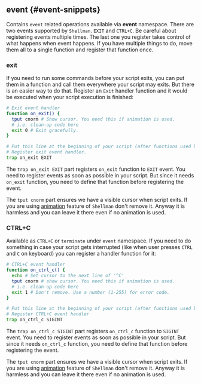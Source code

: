 ## event {#event-snippets}

Contains `event` related operations available via **event** namespace. There are two events supported by `Shellman`. `EXIT` and `CTRL+C`. Be careful about registering events multiple times. The last one you register takes control of what happens when event happens. If you have multiple things to do, move them all to a single function and register that function once.

### exit

If you need to run some commands before your script exits, you can put them in a function and call them everywhere your script may exits. But there is an easier way to do that. Register an `Exit` handler function and it would be executed when your script execution is finished:

```bash
# Exit event handler
function on_exit() {
  tput cnorm # Show cursor. You need this if animation is used.
  # i.e. clean-up code here
  exit 0 # Exit gracefully.
}

# Put this line at the beginning of your script (after functions used by event handlers).
# Register exit event handler.
trap on_exit EXIT
```

The `trap on_exit EXIT` part registers `on_exit` function to `EXIT` event. You need to register events as soon as possible in your script. But since it needs `on_exit` function, you need to define that function before registering the event.

The `tput cnorm` part ensures we have a visible cursor when script exits. If you are using [animation](#animation-snippets) feature of `Shellman` don't remove it. Anyway it is harmless and you can leave it there even if no animation is used.

### CTRL+C

Available as `CTRL+C` or `terminate` under `event` namespace. If you need to do something in case your script gets interrupted (like when user presses `CTRL` and `C` on keyboard) you can register a handler function for it:

```bash
# CTRL+C event handler
function on_ctrl_c() {
  echo # Set cursor to the next line of '^C'
  tput cnorm # show cursor. You need this if animation is used.
  # i.e. clean-up code here
  exit 1 # Don't remove. Use a number (1-255) for error code.
}

# Put this line at the beginning of your script (after functions used by event handlers).
# Register CTRL+C event handler
trap on_ctrl_c SIGINT
```

The `trap on_ctrl_c SIGINT` part registers `on_ctrl_c` function to `SIGINT` event. You need to register events as soon as possible in your script. But since it needs `on_ctrl_c` function, you need to define that function before registering the event.

The `tput cnorm` part ensures we have a visible cursor when script exits. If you are using [animation](#animation-snippets) feature of `Shellman` don't remove it. Anyway it is harmless and you can leave it there even if no animation is used.
